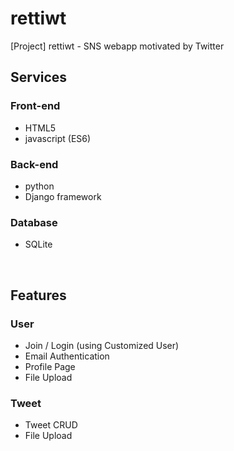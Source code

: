# rettiwt
 [Project] rettiwt - SNS webapp motivated by Twitter 

## Services
### Front-end
- HTML5
- javascript (ES6)

### Back-end
- python
- Django framework 

### Database
- SQLite 


<br>

## Features 
### User
- Join / Login (using Customized User)
- Email Authentication
- Profile Page
- File Upload 

### Tweet
- Tweet CRUD
- File Upload

